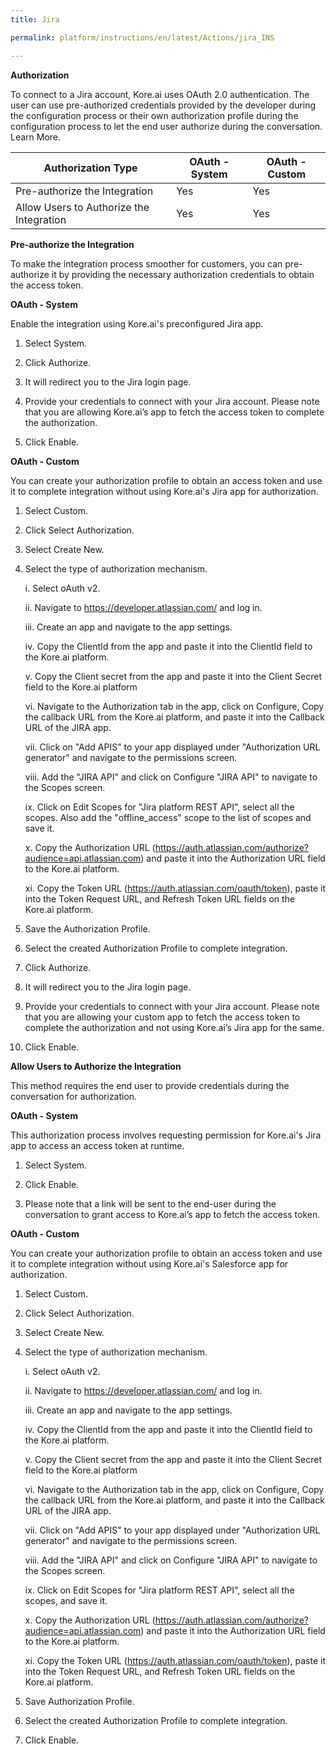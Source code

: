 ```yaml
---
title: Jira

permalink: platform/instructions/en/latest/Actions/jira_INS

---
```


<base target="_blank">




**Authorization**
 
To connect to a Jira account, Kore.ai uses OAuth 2.0 authentication. The user can use pre-authorized credentials provided by the developer during the configuration process or their own authorization profile during the configuration process to let the end user authorize during the conversation. Learn More.
 
 |Authorization Type                      | OAuth - System | OAuth - Custom |
 |----------------------------------------|----------------|----------------|
 |Pre-authorize the Integration           |       Yes      |       Yes      |
 |Allow Users to Authorize the Integration|       Yes      |       Yes      |


**Pre-authorize the Integration**
 
 To make the integration process smoother for customers, you can pre-authorize it by providing the necessary authorization credentials to obtain the access token.

**OAuth - System**
 
 Enable the integration using Kore.ai's preconfigured Jira app. 
 
1. Select System.
 
2. Click Authorize.
 
3. It will redirect you to the Jira login page. 
 
4. Provide your credentials to connect with your Jira account.
   Please note that you are allowing Kore.ai’s app to fetch the access token to complete the authorization.
 
5. Click Enable.
 
 
**OAuth - Custom**
 
 You can create your authorization profile to obtain an access token and use it to complete integration without using Kore.ai's Jira app for authorization.
 
1. Select Custom.
 
2. Click Select Authorization.
 
3. Select Create New.
 
4. Select the type of authorization mechanism. 
 
   i.   Select oAuth v2.
 
   ii.  Navigate to https://developer.atlassian.com/ and log in.
 
   iii. Create an app and navigate to the app settings.
 
   iv.  Copy the ClientId from the app and paste it into the ClientId field to the Kore.ai platform.
 
   v.   Copy the Client secret from the app and paste it into the Client Secret field to the Kore.ai platform
 
   vi.  Navigate to the Authorization tab in the app, click on Configure, Copy the callback URL from the Kore.ai platform, and paste it into the Callback URL of the JIRA 
        app.

   vii. Click on "Add APIS" to your app displayed under "Authorization URL generator" and navigate to the permissions screen.
 
   viii. Add the "JIRA API" and click on Configure "JIRA API" to navigate to the Scopes screen.

   ix. Click on Edit Scopes for "Jira platform REST API", select all the scopes. Also add the "offline_access" scope to the list of scopes and save it.

   x. Copy the Authorization URL (https://auth.atlassian.com/authorize?audience=api.atlassian.com) and paste it into the Authorization URL field to the Kore.ai platform.
  
   xi. Copy the Token URL (https://auth.atlassian.com/oauth/token), paste it into the Token Request URL, and Refresh Token URL fields on the Kore.ai platform.
 
6. Save the Authorization Profile.
 
7. Select the created Authorization Profile to complete integration.
 
8. Click Authorize.
 
9. It will redirect you to the Jira login page.
 
10. Provide your credentials to connect with your Jira account. 
   Please note that you are allowing your custom app to fetch the access token to complete the authorization and not using Kore.ai’s Jira app for the same.
 
11. Click Enable.
 
 
**Allow Users to Authorize the Integration**
 
This method requires the end user to provide credentials during the conversation for authorization.
 
**OAuth - System**
 
 This authorization process involves requesting permission for Kore.ai's Jira app to access an access token at runtime.
 
1. Select System.
 
2. Click Enable.
 
3. Please note that a link will be sent to the end-user during the conversation to grant access to Kore.ai’s app to fetch the access token.
 
 **OAuth - Custom**
 
 You can create your authorization profile to obtain an access token and use it to complete integration without using Kore.ai's Salesforce app for authorization.
 
1. Select Custom.
 
2. Click Select Authorization.
 
3. Select Create New.
 
4. Select the type of authorization mechanism.

   i.   Select oAuth v2.
   
   ii.  Navigate to https://developer.atlassian.com/ and log in.
 
   iii. Create an app and navigate to the app settings.
 
   iv.  Copy the ClientId from the app and paste it into the ClientId field to the Kore.ai platform.
 
   v.   Copy the Client secret from the app and paste it into the Client Secret field to the Kore.ai platform
 
   vi.  Navigate to the Authorization tab in the app, click on Configure, Copy the callback URL from the Kore.ai platform, and paste it into the Callback URL of the JIRA 
        app.

   vii. Click on "Add APIS" to your app displayed under "Authorization URL generator" and navigate to the permissions screen.
 
   viii. Add the "JIRA API" and click on Configure "JIRA API" to navigate to the Scopes screen.

   ix. Click on Edit Scopes for "Jira platform REST API", select all the scopes, and save it.

   x. Copy the Authorization URL (https://auth.atlassian.com/authorize?audience=api.atlassian.com) and paste it into the Authorization URL field to the Kore.ai platform.
  
   xi. Copy the Token URL (https://auth.atlassian.com/oauth/token), paste it into the Token Request URL, and Refresh Token URL fields on the Kore.ai platform.
  
6. Save Authorization Profile.
 
7. Select the created Authorization Profile to complete integration.
 
8. Click Enable.
 



